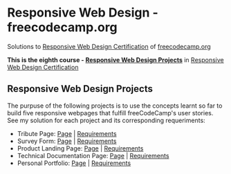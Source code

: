 # Responsive Web Design - freecodecamp.org

Solutions to [Responsive Web Design Certification](https://www.freecodecamp.org/learn/responsive-web-design/ "Responsive Web Design Certification") of [freecodecamp.org](https://www.freecodecamp.org "Learn to code — for free.")

<strong>This is the eighth course - [Responsive Web Design Projects](https://www.freecodecamp.org/learn/responsive-web-design/#responsive-web-design-projects "Responsive Web Design Projects")</strong> in [Responsive Web Design Certification](https://www.freecodecamp.org/learn/responsive-web-design/ "Responsive Web Design Certification")

## Responsive Web Design Projects
The purpuse of the following projects is to use the concepts learnt so far to build five responsive webpages that fulfill freeCodeCamp's user stories.
See my solution for each project and its corresponding requeriments:

* Tribute Page: [Page](https://codepen.io/Myllah/full/poRNaWX "Patrick Jane's Tribute Page") | [Requirements](https://www.freecodecamp.org/learn/responsive-web-design/responsive-web-design-projects/build-a-tribute-page "Build a Tribute Page")
* Survey Form: [Page](#) | [Requirements](https://www.freecodecamp.org/learn/responsive-web-design/responsive-web-design-projects/build-a-survey-form "Build a Survey Form")
* Product Landing Page: [Page](#) | [Requirements](https://www.freecodecamp.org/learn/responsive-web-design/responsive-web-design-projects/build-a-product-landing-page "Build a Product Landing Page")
* Technical Documentation Page: [Page](#) | [Requirements](https://www.freecodecamp.org/learn/responsive-web-design/responsive-web-design-projects/build-a-technical-documentation-page "Build a Technical Documentation Page")
* Personal Portfolio: [Page](#) | [Requirements](https://www.freecodecamp.org/learn/responsive-web-design/responsive-web-design-projects/build-a-personal-portfolio-webpage "Build a Personal Portfolio Webpage")
